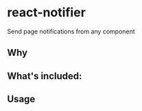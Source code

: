 # react-notifier
Send page notifications from any component

## Why


## What's included:


## Usage

